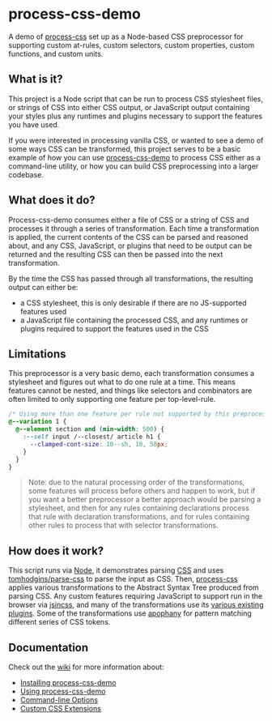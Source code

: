 # process-css-demo

A demo of [process-css](https://github.com/tomhodgins/process-css) set up as a Node-based CSS preprocessor for supporting custom at-rules, custom selectors, custom properties, custom functions, and custom units.

## What is it?

This project is a Node script that can be run to process CSS stylesheet files, or strings of CSS into either CSS output, or JavaScript output containing your styles plus any runtimes and plugins necessary to support the features you have used.

If you were interested in processing vanilla CSS, or wanted to see a demo of some ways CSS can be transformed, this project serves to be a basic example of how you can use [process-css-demo](https://github.com/tomhodgins/process-css) to process CSS either as a command-line utility, or how you can build CSS preprocessing into a larger codebase.

## What does it do?

Process-css-demo consumes either a file of CSS or a string of CSS and processes it through a series of transformation. Each time a transformation is applied, the current contents of the CSS can be parsed and reasoned about, and any CSS, JavaScript, or plugins that need to be output can be returned and the resulting CSS can then be passed into the next transformation.

By the time the CSS has passed through all transformations, the resulting output can either be:

- a CSS stylesheet, this is only desirable if there are no JS-supported features used
- a JavaScript file containing the processed CSS, and any runtimes or plugins required to support the features used in the CSS

## Limitations

This preprocessor is a very basic demo, each transformation consumes a stylesheet and figures out what to do one rule at a time. This means features cannot be nested, and things like selectors and combinators are often limited to only supporting one feature per top-level-rule.

```css
/* Using more than one feature per rule not supported by this preprocessor */
@--variation 1 {
  @--element section and (min-width: 500) {
    :--self input /--closest/ article h1 {
      --clamped-cont-size: 10--sh, 10, 50px;
    }
  }
}
```

> Note: due to the natural processing order of the transformations, some features will process before others and happen to work, but if you want a better preprocessor a better approach would be parsing a stylesheet, and then for any rules containing declarations process that rule with declaration transformations, and for rules containing other rules to process that with selector transformations.

## How does it work?

This script runs via [Node](https://nodejs.org/en/), it demonstrates parsing [CSS](http://drafts.csswg.org/) and uses [tomhodgins/parse-css](https://github.com/tomhodgins/parse-css) to parse the input as CSS. Then, [process-css](https://github.com/tomhodgins/process-css) applies various transformations to the Abstract Syntax Tree produced from parsing CSS. Any custom features requiring JavaScript to support run in the browser via [jsincss](https://github.com/tomhodgins/jsincss), and many of the transformations use its [various existing plugins](https://www.npmjs.com/search?q=jsincss-). Some of the transformations use [apophany](https://github.com/tomhodgins/apophany) for pattern matching different series of CSS tokens.

## Documentation

Check out the [wiki](https://github.com/tomhodgins/process-css-demo/wiki) for more information about:

- [Installing process-css-demo](https://github.com/tomhodgins/process-css-demo/wiki/Installing-process-css-demo)
- [Using process-css-demo](https://github.com/tomhodgins/process-css-demo/wiki/Using-process-css-demo)
- [Command-line Options](https://github.com/tomhodgins/process-css-demo/wiki/Command-line-Options)
- [Custom CSS Extensions](https://github.com/tomhodgins/process-css-demo/wiki/Custom-CSS-Extensions)